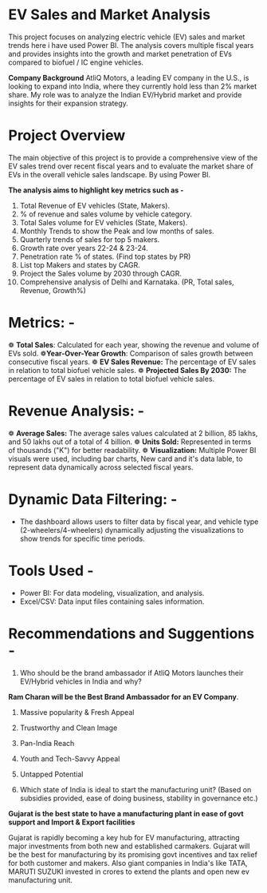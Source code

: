 # EV Sales and Market Analysis

This project focuses on analyzing electric vehicle (EV) sales and market trends here i have used Power BI. The analysis covers multiple fiscal years and provides insights into the growth and market penetration of EVs compared to biofuel / IC engine vehicles.

**Company Background** 
AtliQ Motors, a leading EV company in the U.S., is looking to expand into India, where they currently hold less than 2% market share. My role was to analyze the Indian EV/Hybrid market and provide insights for their expansion strategy. 

# Project Overview
The main objective of this project is to provide a comprehensive view of the EV sales trend over recent fiscal years and to evaluate the market share of EVs in the overall vehicle sales landscape. By using Power BI. 

**The analysis aims to highlight key metrics such as -**
1. Total Revenue of EV vehicles (State, Makers).
2. % of revenue and sales volume by vehicle category.
3. Total Sales volume for EV vehicles (State, Makers).
4. Monthly Trends to show the Peak and low months of sales.
5. Quarterly trends of sales for top 5 makers.
6. Growth rate over years 22-24 & 23-24.
7. Penetration rate % of states. (Find top states by PR)
8. List top Makers and states by CAGR.
9. Project the Sales volume by 2030 through CAGR.
10. Comprehensive analysis of Delhi and Karnataka. (PR, Total sales, Revenue, Growth%)


# Metrics: -

 ❁ **Total Sales**: Calculated for each year, showing the revenue and volume of EVs sold.
 ❁**Year-Over-Year Growth**: Comparison of sales growth between consecutive fiscal years.
 ❁ **EV Sales Revenue:** The percentage of EV sales in relation to total biofuel vehicle sales.
 ❁ **Projected Sales By 2030:** The percentage of EV sales in relation to total biofuel vehicle sales.


# Revenue Analysis: -

❁ **Average Sales:** The average sales values calculated at 2 billion, 85 lakhs, and 50 lakhs out of a total of 4 billion.
❁ **Units Sold:** Represented in terms of thousands ("K") for better readability.
❁ **Visualization:** Multiple Power BI visuals were used, including bar charts, New card and it's data lable, to represent data dynamically across selected fiscal years.

# Dynamic Data Filtering: -
  - The dashboard allows users to filter data by fiscal year, and vehicle type (2-wheelers/4-wheelers) dynamically adjusting the visualizations to show trends for specific time periods.

# Tools Used -
  - Power BI: For data modeling, visualization, and analysis.
  - Excel/CSV: Data input files containing sales information.



# Recommendations and Suggentions -

1. Who should be the brand ambassador if AtliQ Motors launches their EV/Hybrid vehicles in India and why? 

**Ram Charan will be the Best Brand Ambassador for an EV Company**.

   1. Massive popularity & Fresh Appeal
   2. Trustworthy and Clean Image
   3. Pan-India Reach
   4. Youth and Tech-Savvy Appeal
   5. Untapped Potential

2. Which state of India is ideal to start the manufacturing unit? (Based on subsidies provided, ease of doing business, stability in governance etc.)

**Gujarat is the best state to have a manufacturing plant in ease of govt support and Import & Export facilities**

Gujarat is rapidly becoming a key hub for EV manufacturing, attracting major investments from both new and established carmakers. Gujarat will be the best for manufacturing by its promising govt incentives and tax relief for both customer and makers. Also giant companies in India's like TATA, MARUTI SUZUKI invested in crores to extend the plants and open new ev manufacturing unit.


   
